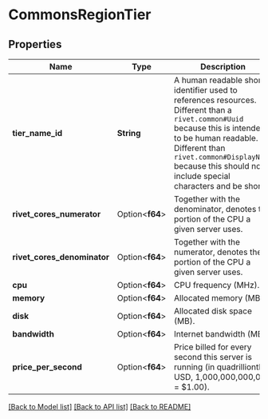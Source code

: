 # CommonsRegionTier

## Properties

Name | Type | Description | Notes
------------ | ------------- | ------------- | -------------
**tier_name_id** | **String** | A human readable short identifier used to references resources. Different than a `rivet.common#Uuid` because this is intended to be human readable. Different than `rivet.common#DisplayName` because this should not include special characters and be short. | 
**rivet_cores_numerator** | Option<**f64**> | Together with the denominator, denotes the portion of the CPU a given server uses. | [optional]
**rivet_cores_denominator** | Option<**f64**> | Together with the numerator, denotes the portion of the CPU a given server uses. | [optional]
**cpu** | Option<**f64**> | CPU frequency (MHz). | [optional]
**memory** | Option<**f64**> | Allocated memory (MB). | [optional]
**disk** | Option<**f64**> | Allocated disk space (MB). | [optional]
**bandwidth** | Option<**f64**> | Internet bandwidth (MB). | [optional]
**price_per_second** | Option<**f64**> | Price billed for every second this server is running (in quadrillionth USD, 1,000,000,000,000 = $1.00). | [optional]

[[Back to Model list]](../README.md#documentation-for-models) [[Back to API list]](../README.md#documentation-for-api-endpoints) [[Back to README]](../README.md)


